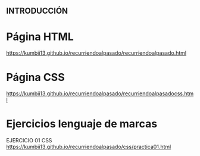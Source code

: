 ## INTRODUCCIÓN

# Página HTML
https://kumbii13.github.io/recurriendoalpasado/recurriendoalpasado.html

# Página CSS
https://kumbii13.github.io/recurriendoalpasado/recurriendoalpasadocss.html

# Ejercicios lenguaje de marcas

EJERCICIO 01 CSS
https://kumbii13.github.io/recurriendoalpasado/css/practica01.html

